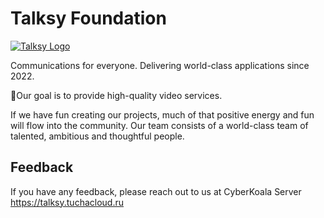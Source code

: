 # Talksy Foundation

[![Talksy Logo](https://avatars.githubusercontent.com/u/169930036?s=400&u=a650ffe730000369a7f1fb94361b64811a04c4d0&v=4)](https://talksy.tuchacloud.ru/landing)

Communications for everyone. Delivering world-class applications since 2022.

🎯Our goal is to provide high-quality video services.

If we have fun creating our projects, much of that positive energy and fun will flow into the community. Our team consists of a world-class team of talented, ambitious and thoughtful people.

## Feedback

<!-- [![LinkedIn](https://img.shields.io/badge/linkedin-%230077B5.svg?style=for-the-badge&logo=linkedin&logoColor=white)](https://www.linkedin.com/company/85986263/) -->
             
If you have any feedback, please reach out to us at CyberKoala Server https://talksy.tuchacloud.ru
